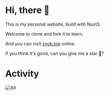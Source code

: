 # Hi, there 🥳

This is my personal website, build with Nuxt3.

Welcome to clone and fork it to learn.

And you can visit [zyob.top](http://zyob.top) online.

If you think it's good, can you give me a star 🌟?


# Activity

![Alt](https://repobeats.axiom.co/api/embed/97840bd668db10f4af44102c3bff2b93b2917fca.svg "Repobeats analytics image")
